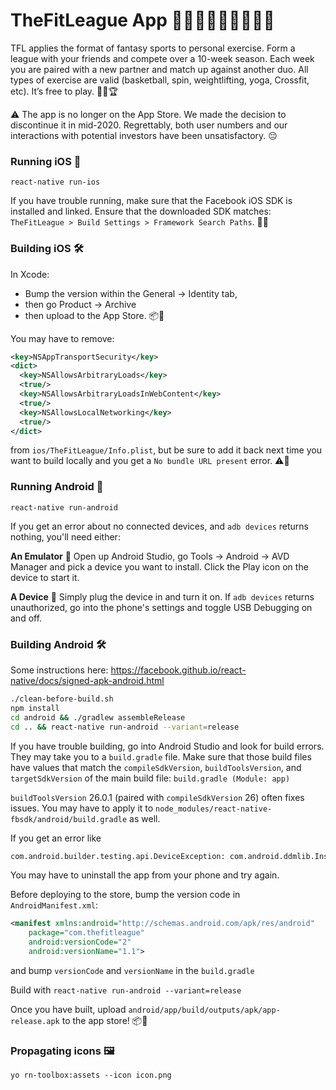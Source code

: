 # TheFitLeague App 🏋️‍♂️🏀🚴‍♀️🧘‍♂️🏋️‍♀️

TFL applies the format of fantasy sports to personal exercise. Form a league with your friends and compete over a 10-week season. Each week you are paired with a new partner and match up against another duo. All types of exercise are valid (basketball, spin, weightlifting, yoga, Crossfit, etc). It’s free to play. 💪👫🏆

⚠️ The app is no longer on the App Store. We made the decision to discontinue it in mid-2020. Regrettably, both user numbers and our interactions with potential investors have been unsatisfactory. 😔


### Running iOS 📱

    react-native run-ios

If you have trouble running, make sure that the Facebook iOS SDK is installed and linked. Ensure that the downloaded SDK matches: `TheFitLeague > Build Settings > Framework Search Paths`. 🤖❌

### Building iOS 🛠️

In Xcode: 

- Bump the version within the General -> Identity tab, 
- then go Product -> Archive
- then upload to the App Store. 📦🚀

You may have to remove:

```xml
<key>NSAppTransportSecurity</key>
<dict>
  <key>NSAllowsArbitraryLoads</key>
  <true/>
  <key>NSAllowsArbitraryLoadsInWebContent</key>
  <true/>
  <key>NSAllowsLocalNetworking</key>
  <true/>
</dict>
```

from `ios/TheFitLeague/Info.plist`, but be sure to add it back next time you want to build locally and you get a `No bundle URL present` error. ⚠️📝

### Running Android 📱

    react-native run-android

If you get an error about no connected devices, and `adb devices` returns nothing, you'll need either:

**An Emulator** 📱 Open up Android Studio, go Tools -> Android -> AVD Manager and pick a device you want to install. Click the Play icon on the device to start it.

**A Device** 📲 Simply plug the device in and turn it on. If `adb devices` returns unauthorized, go into the phone's settings and toggle USB Debugging on and off.

### Building Android 🛠️

Some instructions here: https://facebook.github.io/react-native/docs/signed-apk-android.html

```bash
./clean-before-build.sh
npm install
cd android && ./gradlew assembleRelease
cd .. && react-native run-android --variant=release
```

If you have trouble building, go into Android Studio and look for build errors. They may take you to a `build.gradle` file. Make sure that those build files have values that match the `compileSdkVersion`, `buildToolsVersion`, and `targetSdkVersion` of the main build file: `build.gradle (Module: app)`

`buildToolsVersion` 26.0.1 (paired with `compileSdkVersion` 26) often fixes issues. You may have to apply it to `node_modules/react-native-fbsdk/android/build.gradle` as well.

If you get an error like

```bash
com.android.builder.testing.api.DeviceException: com.android.ddmlib.InstallException: Failed to finalize session : INSTALL_FAILED_DUPLICATE_PERMISSION: Package com.thefitleague attempting to redeclare permission com.thefitleague.permission.C2D_MESSAGE already owned by com.thefitleague
```

You may have to uninstall the app from your phone and try again.

Before deploying to the store, bump the version code in `AndroidManifest.xml`:

```xml
<manifest xmlns:android="http://schemas.android.com/apk/res/android"
    package="com.thefitleague"
    android:versionCode="2"
    android:versionName="1.1">
```

and bump `versionCode` and `versionName` in the `build.gradle`

Build with `react-native run-android --variant=release`

Once you have built, upload `android/app/build/outputs/apk/app-release.apk` to the app store! 📦🚀

### Propagating icons 🖼️

    yo rn-toolbox:assets --icon icon.png
